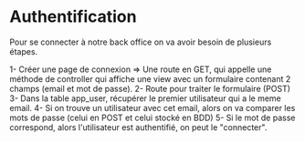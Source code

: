 # Authentification

Pour se connecter à notre back office on va avoir besoin de plusieurs étapes. 

1- Créer une page de connexion => Une route en GET, qui appelle une méthode de controller qui affiche une view avec un formulaire contenant 2 champs (email et mot de passe).
2- Route pour traiter le formulaire (POST)
3- Dans la table app_user, récupérer le premier utilisateur qui a le meme email.
4- Si on trouve un utilisateur avec cet email, alors on va comparer les mots de passe (celui en POST et celui stocké en BDD)
5- Si le mot de passe correspond, alors l'utilisateur est authentifié, on peut le "connecter".